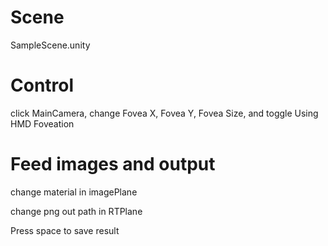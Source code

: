 # Scene
SampleScene.unity

# Control
click MainCamera, change Fovea X, Fovea Y, Fovea Size, and toggle Using HMD Foveation

# Feed images and output
change material in imagePlane

change png out path in RTPlane

Press space to save result
